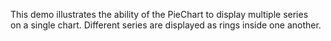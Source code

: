 This demo illustrates the ability of&nbsp;the PieChart to&nbsp;display multiple series on&nbsp;a&nbsp;single chart. Different series are displayed as&nbsp;rings inside one another.